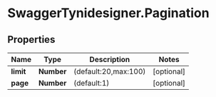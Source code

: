 # SwaggerTynidesigner.Pagination

## Properties

Name | Type | Description | Notes
------------ | ------------- | ------------- | -------------
**limit** | **Number** | (default:20,max:100) | [optional] 
**page** | **Number** | (default:1) | [optional] 


